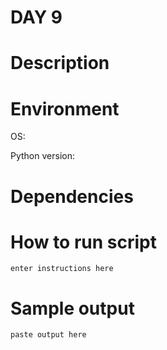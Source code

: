 
# DAY 9

# Description

# Environment
OS:

Python version:

# Dependencies

# How to run script
```
enter instructions here
```

# Sample output
```
paste output here
```
